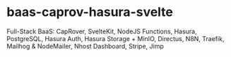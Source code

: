 # baas-caprov-hasura-svelte
 Full-Stack BaaS: CapRover, SvelteKit, NodeJS Functions, Hasura, PostgreSQL, Hasura Auth, Hasura Storage + MinIO, Directus, N8N, Traefik, Mailhog & NodeMailer, Nhost Dashboard, Stripe, Jimp
